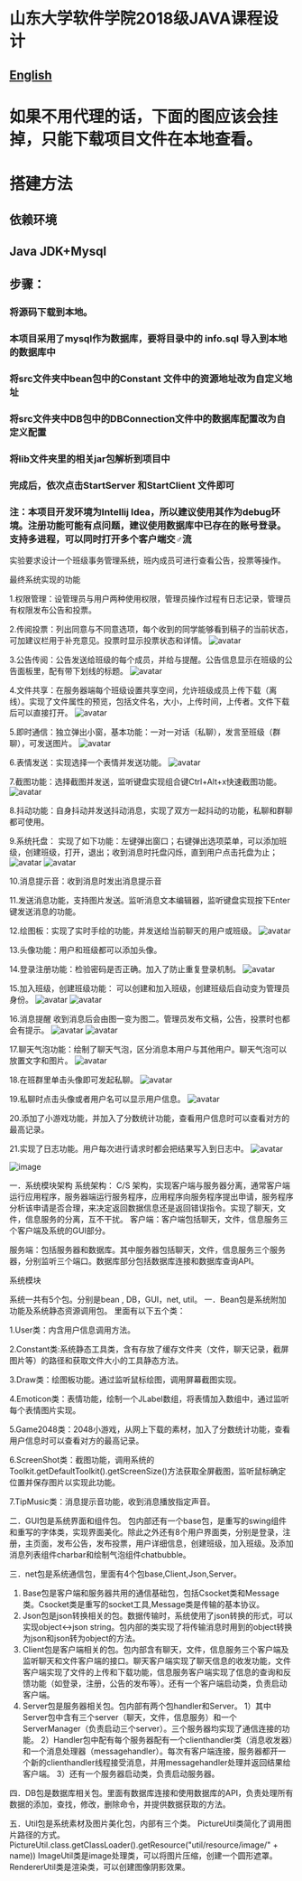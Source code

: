 # 山东大学软件学院2018级JAVA课程设计
## [English](https://github.com/nancheng58/JAVA-Course-Design-of-Software-College/blob/master/README.md)

# 如果不用代理的话，下面的图应该会挂掉，只能下载项目文件在本地查看。

# 搭建方法

## 依赖环境

## Java JDK+Mysql

## 步骤：
### 将源码下载到本地。

### 本项目采用了mysql作为数据库，要将目录中的 **info.sql** 导入到本地的数据库中

### 将src文件夹中bean包中的Constant 文件中的资源地址改为自定义地址

### 将src文件夹中DB包中的DBConnection文件中的数据库配置改为自定义配置

### 将lib文件夹里的相关jar包解析到项目中

### 完成后，依次点击StartServer 和StartClient 文件即可

### 注：本项目开发环境为Intellij Idea，所以建议使用其作为debug环境。注册功能可能有点问题，建议使用数据库中已存在的账号登录。支持多进程，可以同时打开多个客户端交♂流

实验要求设计一个班级事务管理系统，班内成员可进行查看公告，投票等操作。

最终系统实现的功能

1.权限管理：设管理员与用户两种使用权限，管理员操作过程有日志记录，管理员有权限发布公告和投票。

2.传阅投票：列出同意与不同意选项，每个收到的同学能够看到稿子的当前状态，可加建议栏用于补充意见。投票时显示投票状态和详情。
![avatar](https://raw.githubusercontent.com/nancheng58/JAVA-Course-Design-of-Software-College/master/projectdemo/demo2.png)



3.公告传阅：公告发送给班级的每个成员，并给与提醒。公告信息显示在班级的公告面板里，配有带下划线的标题。
![avatar](https://raw.githubusercontent.com/nancheng58/JAVA-Course-Design-of-Software-College/master/projectdemo/demo3.png)

4.文件共享：在服务器端每个班级设置共享空间，允许班级成员上传下载（离线）。实现了文件属性的预览，包括文件名，大小，上传时间，上传者。文件下载后可以直接打开。
![avatar](https://raw.githubusercontent.com/nancheng58/JAVA-Course-Design-of-Software-College/master/projectdemo/demo4.png)


5.即时通信：独立弹出小窗，基本功能：一对一对话（私聊），发言至班级（群聊），可发送图片。
![avatar](https://raw.githubusercontent.com/nancheng58/JAVA-Course-Design-of-Software-College/master/projectdemo/demo5.png)

6.表情发送：实现选择一个表情并发送功能。
![avatar](https://raw.githubusercontent.com/nancheng58/JAVA-Course-Design-of-Software-College/master/projectdemo/demo6.png)


7.截图功能：选择截图并发送，监听键盘实现组合键Ctrl+Alt+x快速截图功能。
![avatar](https://raw.githubusercontent.com/nancheng58/JAVA-Course-Design-of-Software-College/master/projectdemo/demo7.png)

8.抖动功能：自身抖动并发送抖动消息，实现了双方一起抖动的功能，私聊和群聊都可使用。

9.系统托盘： 
实现了如下功能：左键弹出窗口；右键弹出选项菜单，可以添加班级，创建班级，打开，退出；收到消息时托盘闪烁，直到用户点击托盘为止；
![avatar](https://raw.githubusercontent.com/nancheng58/JAVA-Course-Design-of-Software-College/master/projectdemo/demo91.png)
![avatar](https://raw.githubusercontent.com/nancheng58/JAVA-Course-Design-of-Software-College/master/projectdemo/demo91.png)

10.消息提示音：收到消息时发出消息提示音

11.发送消息功能，支持图片发送。监听消息文本编辑器，监听键盘实现按下Enter键发送消息的功能。


12.绘图板：实现了实时手绘的功能，并发送给当前聊天的用户或班级。
![avatar](https://raw.githubusercontent.com/nancheng58/JAVA-Course-Design-of-Software-College/master/projectdemo/demo12.png)

13.头像功能：用户和班级都可以添加头像。

14.登录注册功能：检验密码是否正确。加入了防止重复登录机制。
![avatar](https://raw.githubusercontent.com/nancheng58/JAVA-Course-Design-of-Software-College/master/projectdemo/demo14.png)


15.加入班级，创建班级功能： 
可以创建和加入班级，创建班级后自动变为管理员身份。
![avatar](https://raw.githubusercontent.com/nancheng58/JAVA-Course-Design-of-Software-College/master/projectdemo/demo151.png)
![avatar](https://raw.githubusercontent.com/nancheng58/JAVA-Course-Design-of-Software-College/master/projectdemo/demo152.png)

16.消息提醒
收到消息后会由图一变为图二。管理员发布文稿，公告，投票时也都会有提示。
![avatar](https://raw.githubusercontent.com/nancheng58/JAVA-Course-Design-of-Software-College/master/projectdemo/demo161.png)
![avatar](https://raw.githubusercontent.com/nancheng58/JAVA-Course-Design-of-Software-College/master/projectdemo/demo162.png)

17.聊天气泡功能：绘制了聊天气泡，区分消息本用户与其他用户。聊天气泡可以放置文字和图片。
![avatar](https://raw.githubusercontent.com/nancheng58/JAVA-Course-Design-of-Software-College/master/projectdemo/demo17.png)


18.在班群里单击头像即可发起私聊。
![avatar](https://raw.githubusercontent.com/nancheng58/JAVA-Course-Design-of-Software-College/master/projectdemo/demo18.png)


19.私聊时点击头像或者用户名可以显示用户信息。
![avatar](https://raw.githubusercontent.com/nancheng58/JAVA-Course-Design-of-Software-College/master/projectdemo/demo19.png)


20.添加了小游戏功能，并加入了分数统计功能，查看用户信息时可以查看对方的最高记录。

21.实现了日志功能。用户每次进行请求时都会把结果写入到日志中。
![avatar](https://raw.githubusercontent.com/nancheng58/JAVA-Course-Design-of-Software-College/master/projectdemo/demo21.png)


![image](https://github.com/nancheng58/JAVA-Course-Design-of-Software-College-of-Shandong-University/blob/master/image.png)

一．系统模块架构
系统架构：
C/S 架构，实现客户端与服务器分离，通常客户端运行应用程序，服务器端运行服务程序，应用程序向服务程序提出申请，服务程序分析该申请是否合理，来决定返回数据信息还是返回错误指令。实现了聊天，文件，信息服务的分离，互不干扰。
客户端：客户端包括聊天，文件，信息服务三个客户端及系统的GUI部分。




服务端：包括服务器和数据库。其中服务器包括聊天，文件，信息服务三个服务器，分别监听三个端口。数据库部分包括数据库连接和数据库查询API。










系统模块

系统一共有5个包。分别是bean , DB，GUI，net, util。
一．Bean包是系统附加功能及系统静态资源调用包。
里面有以下五个类：

1.User类：内含用户信息调用方法。

2.Constant类:系统静态工具类，含有存放了缓存文件夹（文件，聊天记录，截屏图片等）的路径和获取文件大小的工具静态方法。

3.Draw类：绘图板功能。通过监听鼠标绘图，调用屏幕截图实现。

4.Emoticon类：表情功能，绘制一个JLabel数组，将表情加入数组中，通过监听每个表情图片实现。

5.Game2048类：2048小游戏，从网上下载的素材，加入了分数统计功能，查看用户信息时可以查看对方的最高记录。

6.ScreenShot类：截图功能，调用系统的Toolkit.getDefaultToolkit().getScreenSize()方法获取全屏截图，监听鼠标确定位置并保存图片以实现此功能。

7.TipMusic类：消息提示音功能，收到消息播放指定声音。


二．GUI包是系统界面和组件包。
包内部还有一个base包，是重写的swing组件和重写的字体类，实现界面美化。除此之外还有8个用户界面类，分别是登录，注册，主页面，发布公告，发布投票，用户详细信息，创建班级，加入班级。及添加消息列表组件charbar和绘制气泡组件chatbubble。


三．net包是系统通信包，里面有4个包base,Client,Json,Server。
1. Base包是客户端和服务器共用的通信基础包，包括Csocket类和Message类。Csocket类是重写的socket工具,Message类是传输的基本协议。
2. Json包是json转换相关的包。数据传输时，系统使用了json转换的形式，可以实现object<->json string。包内部的类实现了将传输消息时用到的object转换为json和json转为object的方法。
3. Client包是客户端相关的包。包内部含有聊天，文件，信息服务三个客户端及监听聊天和文件客户端的接口。聊天客户端实现了聊天信息的收发功能，文件客户端实现了文件的上传和下载功能，信息服务客户端实现了信息的查询和反馈功能（如登录，注册，公告的发布等）。还有一个客户端启动类，负责启动客户端。
4. Server包是服务器相关包。包内部有两个包handler和Server。
1）其中Server包中含有三个server（聊天，文件，信息服务）和一个ServerManager（负责启动三个server）。三个服务器均实现了通信连接的功能。
2）Handler包中配有每个服务器配有一个clienthandler类（消息收发器）和一个消息处理器（messagehandler）。每次有客户端连接，服务器都开一个新的clienthandler线程接受消息，并用messagehandler处理并返回结果给客户端。
3）还有一个服务器启动类，负责启动服务器。

四．DB包是数据库相关包。里面有数据库连接和使用数据库的API，负责处理所有数据的添加，查找，修改，删除命令，并提供数据获取的方法。

五．Util包是系统素材及图片美化包，内部有三个类。
PictureUtil类简化了调用图片路径的方式。PictureUtil.class.getClassLoader().getResource("util/resource/image/" + name))
ImageUtil类是image处理类，可以将图片压缩，创建一个圆形遮罩。
RendererUtil类是渲染类，可以创建图像阴影效果。


